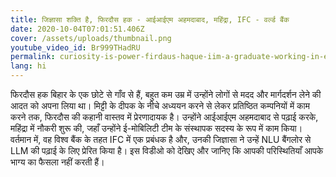 ```yaml
---
title: जिज्ञासा शक्ति है, फिरदौस हक - आईआईएम अहमदाबाद, महिंद्रा, IFC - वर्ल्ड बैंक
date: 2020-10-04T07:01:51.406Z
cover: /assets/uploads/thumbnail.png
youtube_video_id: Br999THadRU
permalink: curiosity-is-power-firdaus-haque-iim-a-graduate-working-in-e-mobility-sector-world-bank
lang: hi
---
```

फिरदौस हक बिहार के एक छोटे से गाँव से हैं, बहुत कम उम्र में उन्होंने लोगों से मदद और मार्गदर्शन लेने की आदत को अपना लिया था। मिट्टी के दीपक के नीचे अध्ययन करने से लेकर प्रतिष्ठित कम्पनियों में काम करने तक, फिरदौस की कहानी वास्तव में प्रेरणादायक है। उन्होंने आईआईएम अहमदाबाद से पढ़ाई करके, महिंद्रा में नौकरी शुरू की, जहाँ उन्होंने ई-मोबिलिटी टीम के संस्थापक सदस्य के रूप में काम किया। वर्तमान में, वह विश्व बैंक के तहत IFC में एक प्रबंधक है और, उनकी जिज्ञासा ने उन्हें NLU बैंगलोर से LLM की पढ़ाई  के लिए प्रेरित किया है। इस विडीओ को देखिए और जानिए कि आपकी परिस्थितियाँ आपके भाग्य का फैसला नहीं करती हैं।